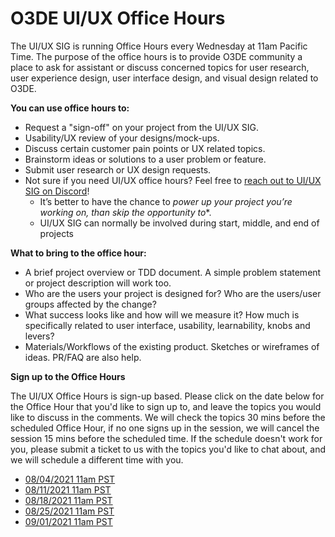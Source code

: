# O3DE UI/UX Office Hours

The UI/UX SIG is running Office Hours every Wednesday at 11am Pacific Time. The purpose of the office hours is to provide O3DE community a place to ask for assistant or discuss concerned topics for user research, user experience design, user interface design, and visual design related to O3DE. 

**You can use office hours to:**

* Request a "sign-off" on your project from the UI/UX SIG.
* Usability/UX review of your designs/mock-ups.
* Discuss certain customer pain points or UX related topics.
* Brainstorm ideas or solutions to a user problem or feature.
* Submit user research or UX design requests.
* Not sure if you need UI/UX office hours? Feel free to [reach out to UI/UX SIG on Discord](https://discord.gg/tvYZUKJK)! 
    * It’s better to have the chance to **power up your project* you’re working on, than skip the opportunity to**.
    * UI/UX SIG can normally be involved during start, middle, and end of projects

**What to bring to the office hour:**

* A brief project overview or TDD document. A simple problem statement or project description will work too.
* Who are the users your project is designed for? Who are the users/user groups affected by the change?
* What success looks like and how will we measure it? How much is specifically related to user interface, usability, learnability, knobs and levers?
* Materials/Workflows of the existing product. Sketches or wireframes of ideas. PR/FAQ are also help.

**Sign up to the Office Hours**

The UI/UX Office Hours is sign-up based. Please click on the date below for the Office Hour that you'd like to sign up to, and leave the topics you would like to discuss in the comments. We will check the topics 30 mins before the scheduled Office Hour, if no one signs up in the session, we will cancel the session 15 mins before the scheduled time. If the schedule doesn't work for you, please submit a ticket to us with the topics you'd like to chat about, and we will schedule a different time with you.

* [08/04/2021 11am PST](https://github.com/o3de/sig-ui-ux/issues/23)
* [08/11/2021 11am PST](https://github.com/o3de/sig-ui-ux/issues/24)
* [08/18/2021 11am PST](https://github.com/o3de/sig-ui-ux/issues/25)
* [08/25/2021 11am PST](https://github.com/o3de/sig-ui-ux/issues/26)
* [09/01/2021 11am PST](https://github.com/o3de/sig-ui-ux/issues/27)
